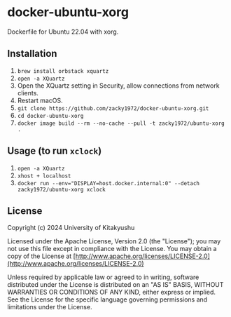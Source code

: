 # docker-ubuntu-xorg

Dockerfile for Ubuntu 22.04 with xorg.

## Installation

1. `brew install orbstack xquartz`
2. `open -a XQuartz`
3. Open the XQuartz setting in Security, allow connections from network clients.
4. Restart macOS.
7. `git clone https://github.com/zacky1972/docker-ubuntu-xorg.git`
8. `cd docker-ubuntu-xorg`
9. `docker image build --rm --no-cache --pull -t zacky1972/ubuntu-xorg .`

## Usage (to run `xclock`)

1. `open -a XQuartz`
2. `xhost + localhost`
3. `docker run --env="DISPLAY=host.docker.internal:0" --detach zacky1972/ubuntu-xorg xclock`

## License

Copyright (c) 2024 University of Kitakyushu

Licensed under the Apache License, Version 2.0 (the "License");
you may not use this file except in compliance with the License.
You may obtain a copy of the License at [http://www.apache.org/licenses/LICENSE-2.0](http://www.apache.org/licenses/LICENSE-2.0)

Unless required by applicable law or agreed to in writing, software
distributed under the License is distributed on an "AS IS" BASIS,
WITHOUT WARRANTIES OR CONDITIONS OF ANY KIND, either express or implied.
See the License for the specific language governing permissions and
limitations under the License.
